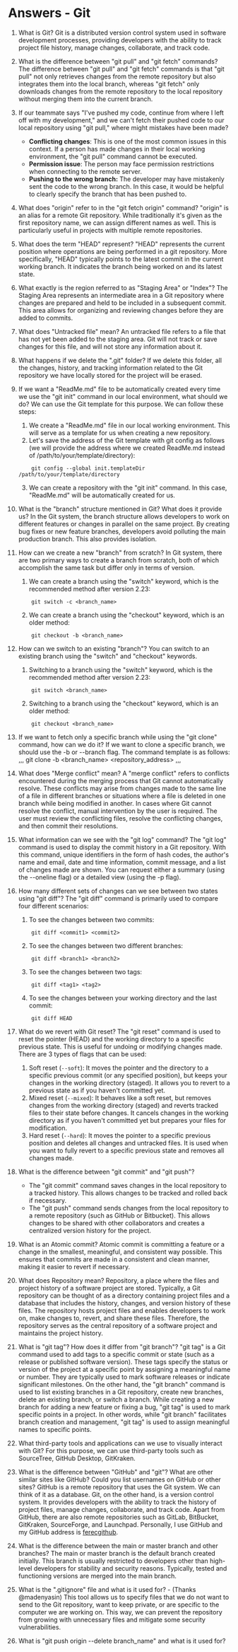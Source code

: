 # Answers - Git

1. What is Git?
    Git is a distributed version control system used in software development processes, providing developers with the ability to track project file history, manage changes, collaborate, and track code.

2. What is the difference between "git pull" and "git fetch" commands?
    The difference between "git pull" and "git fetch" commands is that "git pull" not only retrieves changes from the remote repository but also integrates them into the local branch, whereas "git fetch" only downloads changes from the remote repository to the local repository without merging them into the current branch.

3. If our teammate says "I've pushed my code, continue from where I left off with my development," and we can't fetch their pushed code to our local repository using "git pull," where might mistakes have been made?
    * **Conflicting changes**: This is one of the most common issues in this context. If a person has made changes in their local working environment, the "git pull" command cannot be executed.
    * **Permission issue**: The person may face permission restrictions when connecting to the remote server.
    * **Pushing to the wrong branch:** The developer may have mistakenly sent the code to the wrong branch. In this case, it would be helpful to clearly specify the branch that has been pushed to.

4. What does "origin" refer to in the "git fetch origin" command?
    "origin" is an alias for a remote Git repository. While traditionally it's given as the first repository name, we can assign different names as well. This is particularly useful in projects with multiple remote repositories.

5. What does the term "HEAD" represent?
    "HEAD" represents the current position where operations are being performed in a git repository. More specifically, "HEAD" typically points to the latest commit in the current working branch. It indicates the branch being worked on and its latest state.

6. What exactly is the region referred to as "Staging Area" or "Index"?
    The Staging Area represents an intermediate area in a Git repository where changes are prepared and held to be included in a subsequent commit. This area allows for organizing and reviewing changes before they are added to commits.

7. What does "Untracked file" mean?
    An untracked file refers to a file that has not yet been added to the staging area. Git will not track or save changes for this file, and will not store any information about it.

8. What happens if we delete the ".git" folder?
    If we delete this folder, all the changes, history, and tracking information related to the Git repository we have locally stored for the project will be erased.

9. If we want a "ReadMe.md" file to be automatically created every time we use the "git init" command in our local environment, what should we do?
    We can use the Git template for this purpose. We can follow these steps:
    1. We create a "ReadMe.md" file in our local working environment. This will serve as a template for us when creating a new repository.
    2. Let's save the address of the Git template with git config as follows (we will provide the address where we created ReadMe.md instead of /path/to/your/template/directory):
    ```
        git config --global init.templateDir /path/to/your/template/directory
    ```
    3. We can create a repository with the "git init" command. In this case, "ReadMe.md" will be automatically created for us.

10. What is the "branch" structure mentioned in Git? What does it provide us?
    In the Git system, the branch structure allows developers to work on different features or changes in parallel on the same project. By creating bug fixes or new feature branches, developers avoid polluting the main production branch. This also provides isolation.

11. How can we create a new "branch" from scratch?
    In Git system, there are two primary ways to create a branch from scratch, both of which accomplish the same task but differ only in terms of version.
    1. We can create a branch using the "switch" keyword, which is the recommended method after version 2.23:
    ```
        git switch -c <branch_name>
    ```
    2. We can create a branch using the "checkout" keyword, which is an older method:
    ```
        git checkout -b <branch_name>

12. How can we switch to an existing "branch"?
    You can switch to an existing branch using the "switch" and "checkout" keywords.
    1. Switching to a branch using the "switch" keyword, which is the recommended method after version 2.23:
    ```
        git switch <branch_name>
    ```
    2. Switching to a branch using the "checkout" keyword, which is an older method:
    ```
        git checkout <branch_name>

13. If we want to fetch only a specific branch while using the "git clone" command, how can we do it?
    If we want to clone a specific branch, we should use the -b or --branch flag. The command template is as follows:
    ,,,
        git clone -b <branch_name> <repository_address>
    ,,,

14. What does "Merge conflict" mean?
    A "merge conflict" refers to conflicts encountered during the merging process that Git cannot automatically resolve. These conflicts may arise from changes made to the same line of a file in different branches or situations where a file is deleted in one branch while being modified in another. In cases where Git cannot resolve the conflict, manual intervention by the user is required. The user must review the conflicting files, resolve the conflicting changes, and then commit their resolutions.

15. What information can we see with the "git log" command?
    The "git log" command is used to display the commit history in a Git repository. With this command, unique identifiers in the form of hash codes, the author's name and email, date and time information, commit message, and a list of changes made are shown. You can request either a summary (using the --oneline flag) or a detailed view (using the -p flag).

16. How many different sets of changes can we see between two states using "git diff"?
    The "git diff" command is primarily used to compare four different scenarios:
    1. To see the changes between two commits:
    ```
        git diff <commit1> <commit2>
    ```
    2. To see the changes between two different branches:
    ```
        git diff <branch1> <branch2>
    ```
    3. To see the changes between two tags:
    ```
        git diff <tag1> <tag2>
    ```
    4. To see the changes between your working directory and the last commit:
    ```
        git diff HEAD
    ```

17. What do we revert with Git reset?
    The "git reset" command is used to reset the pointer (HEAD) and the working directory to a specific previous state. This is useful for undoing or modifying changes made. There are 3 types of flags that can be used:

    1. Soft reset (`--soft`): It moves the pointer and the directory to a specific previous commit (or any specified position), but keeps your changes in the working directory (staged). It allows you to revert to a previous state as if you haven't committed yet.
    2. Mixed reset (`--mixed`): It behaves like a soft reset, but removes changes from the working directory (staged) and reverts tracked files to their state before changes. It cancels changes in the working directory as if you haven't committed yet but prepares your files for modification.
    3. Hard reset (`--hard`): It moves the pointer to a specific previous position and deletes all changes and untracked files. It is used when you want to fully revert to a specific previous state and removes all changes made.

18. What is the difference between "git commit" and "git push"?
    * The "git commit" command saves changes in the local repository to a tracked history. This allows changes to be tracked and rolled back if necessary.
    * The "git push" command sends changes from the local repository to a remote repository (such as GitHub or Bitbucket). This allows changes to be shared with other collaborators and creates a centralized version history for the project.

19. What is an Atomic commit?
    Atomic commit is committing a feature or a change in the smallest, meaningful, and consistent way possible. This ensures that commits are made in a consistent and clean manner, making it easier to revert if necessary.

20. What does Repository mean?
    Repository, a place where the files and project history of a software project are stored. Typically, a Git repository can be thought of as a directory containing project files and a database that includes the history, changes, and version history of these files. The repository hosts project files and enables developers to work on, make changes to, revert, and share these files. Therefore, the repository serves as the central repository of a software project and maintains the project history.

21. What is "git tag"? How does it differ from "git branch"?
    "git tag" is a Git command used to add tags to a specific commit or state (such as a release or published software version). These tags specify the status or version of the project at a specific point by assigning a meaningful name or number. They are typically used to mark software releases or indicate significant milestones.
    On the other hand, the "git branch" command is used to list existing branches in a Git repository, create new branches, delete an existing branch, or switch a branch. While creating a new branch for adding a new feature or fixing a bug, "git tag" is used to mark specific points in a project. In other words, while "git branch" facilitates branch creation and management, "git tag" is used to assign meaningful names to specific points.

22. What third-party tools and applications can we use to visually interact with Git?
    For this purpose, we can use third-party tools such as SourceTree, GitHub Desktop, GitKraken.

23. What is the difference between "GitHub" and "git"? What are other similar sites like GitHub? Could you list usernames on GitHub or other sites?
    GitHub is a remote repository that uses the Git system. We can think of it as a database. Git, on the other hand, is a version control system. It provides developers with the ability to track the history of project files, manage changes, collaborate, and track code. Apart from GitHub, there are also remote repositories such as GitLab, BitBucket, GitKraken, SourceForge, and Launchpad. Personally, I use GitHub and my GitHub address is [ferecgithub](https://github.com/ferecgithub).

24. What is the difference between the main or master branch and other branches?
    The main or master branch is the default branch created initially. This branch is usually restricted to developers other than high-level developers for stability and security reasons. Typically, tested and functioning versions are merged into the main branch.

25. What is the ".gitignore" file and what is it used for? - (Thanks @madenyasin)
    This tool allows us to specify files that we do not want to send to the Git repository, want to keep private, or are specific to the computer we are working on. This way, we can prevent the repository from growing with unnecessary files and mitigate some security vulnerabilities.

26. What is "git push origin --delete branch_name" and what is it used for?